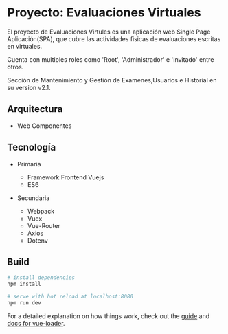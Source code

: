 # Proyecto: Evaluaciones Virtuales
El proyecto de Evaluaciones Virtules es una aplicación web Single Page Aplicación(SPA), que cubre las actividades fisicas de evaluaciones escritas en virtuales.

Cuenta con multiples roles como 'Root', 'Administrador' e 'Invitado' entre otros.

Sección de Mantenimiento y Gestión de Examenes,Usuarios e Historial en su version v2.1.

## Arquitectura
- Web Componentes

## Tecnología
* Primaria
  - Framework Frontend Vuejs
  - ES6
  
* Secundaria
  - Webpack
  - Vuex
  - Vue-Router
  - Axios
  - Dotenv

## Build

``` bash
# install dependencies
npm install

# serve with hot reload at localhost:8080
npm run dev
```

For a detailed explanation on how things work, check out the [guide](http://vuejs-templates.github.io/webpack/) and [docs for vue-loader](http://vuejs.github.io/vue-loader).
